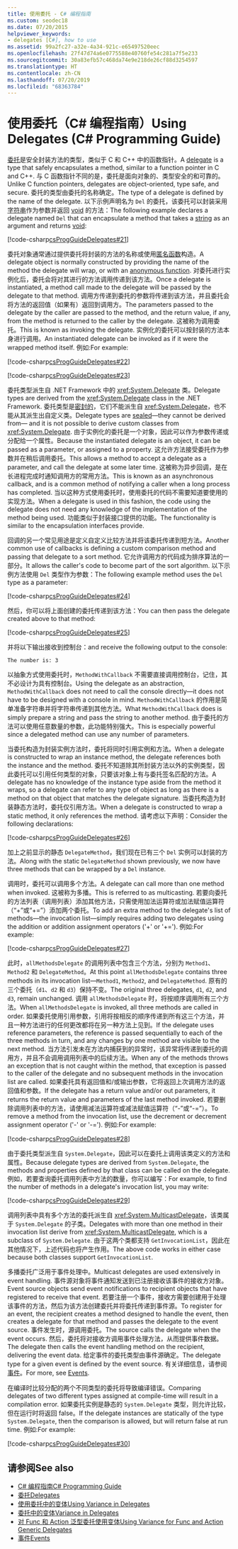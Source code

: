 ```yaml
---
title: 使用委托 - C# 编程指南
ms.custom: seodec18
ms.date: 07/20/2015
helpviewer_keywords:
- delegates [C#], how to use
ms.assetid: 99a2fc27-a32e-4a34-921c-e65497520eec
ms.openlocfilehash: 27f47d74a6e0775588e40760fe54c281a7f5e233
ms.sourcegitcommit: 30a83efb57c468da74e9e218de26cf88d3254597
ms.translationtype: HT
ms.contentlocale: zh-CN
ms.lasthandoff: 07/20/2019
ms.locfileid: "68363784"
---
```

# <a name="using-delegates-c-programming-guide"></a><span data-ttu-id="1dcea-102">使用委托（C# 编程指南）</span><span class="sxs-lookup"><span data-stu-id="1dcea-102">Using Delegates (C# Programming Guide)</span></span>
<span data-ttu-id="1dcea-103">[委托](../../../csharp/language-reference/keywords/delegate.md)是安全封装方法的类型，类似于 C 和 C++ 中的函数指针。</span><span class="sxs-lookup"><span data-stu-id="1dcea-103">A [delegate](../../../csharp/language-reference/keywords/delegate.md) is a type that safely encapsulates a method, similar to a function pointer in C and C++.</span></span> <span data-ttu-id="1dcea-104">与 C 函数指针不同的是，委托是面向对象的、类型安全的和可靠的。</span><span class="sxs-lookup"><span data-stu-id="1dcea-104">Unlike C function pointers, delegates are object-oriented, type safe, and secure.</span></span> <span data-ttu-id="1dcea-105">委托的类型由委托的名称确定。</span><span class="sxs-lookup"><span data-stu-id="1dcea-105">The type of a delegate is defined by the name of the delegate.</span></span> <span data-ttu-id="1dcea-106">以下示例声明名为 `Del` 的委托，该委托可以封装采用[字符串](../../../csharp/language-reference/keywords/string.md)作为参数并返回 [void](../../../csharp/language-reference/keywords/void.md) 的方法：</span><span class="sxs-lookup"><span data-stu-id="1dcea-106">The following example declares a delegate named `Del` that can encapsulate a method that takes a [string](../../../csharp/language-reference/keywords/string.md) as an argument and returns [void](../../../csharp/language-reference/keywords/void.md):</span></span>  
  
 [!code-csharp[csProgGuideDelegates#21](~/samples/snippets/csharp/VS_Snippets_VBCSharp/csProgGuideDelegates/CS/Delegates.cs#21)]  
  
 <span data-ttu-id="1dcea-107">委托对象通常通过提供委托将封装的方法的名称或使用[匿名函数](../../../csharp/programming-guide/statements-expressions-operators/anonymous-functions.md)构造。</span><span class="sxs-lookup"><span data-stu-id="1dcea-107">A delegate object is normally constructed by providing the name of the method the delegate will wrap, or with an [anonymous function](../../../csharp/programming-guide/statements-expressions-operators/anonymous-functions.md).</span></span> <span data-ttu-id="1dcea-108">对委托进行实例化后，委托会将对其进行的方法调用传递到该方法。</span><span class="sxs-lookup"><span data-stu-id="1dcea-108">Once a delegate is instantiated, a method call made to the delegate will be passed by the delegate to that method.</span></span> <span data-ttu-id="1dcea-109">调用方传递到委托的参数将传递到该方法，并且委托会将方法的返回值（如果有）返回到调用方。</span><span class="sxs-lookup"><span data-stu-id="1dcea-109">The parameters passed to the delegate by the caller are passed to the method, and the return value, if any, from the method is returned to the caller by the delegate.</span></span> <span data-ttu-id="1dcea-110">这被称为调用委托。</span><span class="sxs-lookup"><span data-stu-id="1dcea-110">This is known as invoking the delegate.</span></span> <span data-ttu-id="1dcea-111">实例化的委托可以按封装的方法本身进行调用。</span><span class="sxs-lookup"><span data-stu-id="1dcea-111">An instantiated delegate can be invoked as if it were the wrapped method itself.</span></span> <span data-ttu-id="1dcea-112">例如:</span><span class="sxs-lookup"><span data-stu-id="1dcea-112">For example:</span></span>  
  
 [!code-csharp[csProgGuideDelegates#22](~/samples/snippets/csharp/VS_Snippets_VBCSharp/csProgGuideDelegates/CS/Delegates.cs#22)]  
  
 [!code-csharp[csProgGuideDelegates#23](~/samples/snippets/csharp/VS_Snippets_VBCSharp/csProgGuideDelegates/CS/Delegates.cs#23)]  
  
 <span data-ttu-id="1dcea-113">委托类型派生自 .NET Framework 中的 <xref:System.Delegate> 类。</span><span class="sxs-lookup"><span data-stu-id="1dcea-113">Delegate types are derived from the <xref:System.Delegate> class in the .NET Framework.</span></span> <span data-ttu-id="1dcea-114">委托类型是[密封的](../../../csharp/language-reference/keywords/sealed.md)，它们不能派生自 <xref:System.Delegate>，也不能从其派生出自定义类。</span><span class="sxs-lookup"><span data-stu-id="1dcea-114">Delegate types are [sealed](../../../csharp/language-reference/keywords/sealed.md)—they cannot be derived from— and it is not possible to derive custom classes from <xref:System.Delegate>.</span></span> <span data-ttu-id="1dcea-115">由于实例化的委托是一个对象，因此可以作为参数传递或分配给一个属性。</span><span class="sxs-lookup"><span data-stu-id="1dcea-115">Because the instantiated delegate is an object, it can be passed as a parameter, or assigned to a property.</span></span> <span data-ttu-id="1dcea-116">这允许方法接受委托作为参数并在稍后调用委托。</span><span class="sxs-lookup"><span data-stu-id="1dcea-116">This allows a method to accept a delegate as a parameter, and call the delegate at some later time.</span></span> <span data-ttu-id="1dcea-117">这被称为异步回调，是在长进程完成时通知调用方的常用方法。</span><span class="sxs-lookup"><span data-stu-id="1dcea-117">This is known as an asynchronous callback, and is a common method of notifying a caller when a long process has completed.</span></span> <span data-ttu-id="1dcea-118">当以这种方式使用委托时，使用委托的代码不需要知道要使用的实现方法。</span><span class="sxs-lookup"><span data-stu-id="1dcea-118">When a delegate is used in this fashion, the code using the delegate does not need any knowledge of the implementation of the method being used.</span></span> <span data-ttu-id="1dcea-119">功能类似于封装接口提供的功能。</span><span class="sxs-lookup"><span data-stu-id="1dcea-119">The functionality is similar to the encapsulation interfaces provide.</span></span>  
  
 <span data-ttu-id="1dcea-120">回调的另一个常见用途是定义自定义比较方法并将该委托传递到短方法。</span><span class="sxs-lookup"><span data-stu-id="1dcea-120">Another common use of callbacks is defining a custom comparison method and passing that delegate to a sort method.</span></span> <span data-ttu-id="1dcea-121">它允许调用方的代码成为排序算法的一部分。</span><span class="sxs-lookup"><span data-stu-id="1dcea-121">It allows the caller's code to become part of the sort algorithm.</span></span> <span data-ttu-id="1dcea-122">以下示例方法使用 `Del` 类型作为参数：</span><span class="sxs-lookup"><span data-stu-id="1dcea-122">The following example method uses the `Del` type as a parameter:</span></span>  
  
 [!code-csharp[csProgGuideDelegates#24](~/samples/snippets/csharp/VS_Snippets_VBCSharp/csProgGuideDelegates/CS/Delegates.cs#24)]  
  
 <span data-ttu-id="1dcea-123">然后，你可以将上面创建的委托传递到该方法：</span><span class="sxs-lookup"><span data-stu-id="1dcea-123">You can then pass the delegate created above to that method:</span></span>  
  
 [!code-csharp[csProgGuideDelegates#25](~/samples/snippets/csharp/VS_Snippets_VBCSharp/csProgGuideDelegates/CS/Delegates.cs#25)]  
  
 <span data-ttu-id="1dcea-124">并将以下输出接收到控制台：</span><span class="sxs-lookup"><span data-stu-id="1dcea-124">and receive the following output to the console:</span></span>  
  
 `The number is: 3`  
  
 <span data-ttu-id="1dcea-125">以抽象方式使用委托时，`MethodWithCallback` 不需要直接调用控制台，记住，其不必设计为具有控制台。</span><span class="sxs-lookup"><span data-stu-id="1dcea-125">Using the delegate as an abstraction, `MethodWithCallback` does not need to call the console directly—it does not have to be designed with a console in mind.</span></span> <span data-ttu-id="1dcea-126">`MethodWithCallback` 的作用是简单准备字符串并将字符串传递到其他方法。</span><span class="sxs-lookup"><span data-stu-id="1dcea-126">What `MethodWithCallback` does is simply prepare a string and pass the string to another method.</span></span> <span data-ttu-id="1dcea-127">由于委托的方法可以使用任意数量的参数，此功能特别强大。</span><span class="sxs-lookup"><span data-stu-id="1dcea-127">This is especially powerful since a delegated method can use any number of parameters.</span></span>  
  
 <span data-ttu-id="1dcea-128">当委托构造为封装实例方法时，委托将同时引用实例和方法。</span><span class="sxs-lookup"><span data-stu-id="1dcea-128">When a delegate is constructed to wrap an instance method, the delegate references both the instance and the method.</span></span> <span data-ttu-id="1dcea-129">委托不知道除其所封装方法以外的实例类型，因此委托可以引用任何类型的对象，只要该对象上有与委托签名匹配的方法。</span><span class="sxs-lookup"><span data-stu-id="1dcea-129">A delegate has no knowledge of the instance type aside from the method it wraps, so a delegate can refer to any type of object as long as there is a method on that object that matches the delegate signature.</span></span> <span data-ttu-id="1dcea-130">当委托构造为封装静态方法时，委托仅引用方法。</span><span class="sxs-lookup"><span data-stu-id="1dcea-130">When a delegate is constructed to wrap a static method, it only references the method.</span></span> <span data-ttu-id="1dcea-131">请考虑以下声明：</span><span class="sxs-lookup"><span data-stu-id="1dcea-131">Consider the following declarations:</span></span>  
  
 [!code-csharp[csProgGuideDelegates#26](~/samples/snippets/csharp/VS_Snippets_VBCSharp/csProgGuideDelegates/CS/Delegates.cs#26)]  
  
 <span data-ttu-id="1dcea-132">加上之前显示的静态 `DelegateMethod`，我们现在已有三个 `Del` 实例可以封装的方法。</span><span class="sxs-lookup"><span data-stu-id="1dcea-132">Along with the static `DelegateMethod` shown previously, we now have three methods that can be wrapped by a `Del` instance.</span></span>  
  
 <span data-ttu-id="1dcea-133">调用时，委托可以调用多个方法。</span><span class="sxs-lookup"><span data-stu-id="1dcea-133">A delegate can call more than one method when invoked.</span></span> <span data-ttu-id="1dcea-134">这被称为多播。</span><span class="sxs-lookup"><span data-stu-id="1dcea-134">This is referred to as multicasting.</span></span> <span data-ttu-id="1dcea-135">若要向委托的方法列表（调用列表）添加其他方法，只需使用加法运算符或加法赋值运算符（“+”或“+=”）添加两个委托。</span><span class="sxs-lookup"><span data-stu-id="1dcea-135">To add an extra method to the delegate's list of methods—the invocation list—simply requires adding two delegates using the addition or addition assignment operators ('+' or '+=').</span></span> <span data-ttu-id="1dcea-136">例如:</span><span class="sxs-lookup"><span data-stu-id="1dcea-136">For example:</span></span>  
  
 [!code-csharp[csProgGuideDelegates#27](~/samples/snippets/csharp/VS_Snippets_VBCSharp/csProgGuideDelegates/CS/Delegates.cs#27)]  
  
 <span data-ttu-id="1dcea-137">此时，`allMethodsDelegate` 的调用列表中包含三个方法，分别为 `Method1`、`Method2` 和 `DelegateMethod`。</span><span class="sxs-lookup"><span data-stu-id="1dcea-137">At this point `allMethodsDelegate` contains three methods in its invocation list—`Method1`, `Method2`, and `DelegateMethod`.</span></span> <span data-ttu-id="1dcea-138">原有的三个委托（`d1`、`d2` 和 `d3`）保持不变。</span><span class="sxs-lookup"><span data-stu-id="1dcea-138">The original three delegates, `d1`, `d2`, and `d3`, remain unchanged.</span></span> <span data-ttu-id="1dcea-139">调用 `allMethodsDelegate` 时，将按顺序调用所有三个方法。</span><span class="sxs-lookup"><span data-stu-id="1dcea-139">When `allMethodsDelegate` is invoked, all three methods are called in order.</span></span> <span data-ttu-id="1dcea-140">如果委托使用引用参数，引用将按相反的顺序传递到所有这三个方法，并且一种方法进行的任何更改都将在另一种方法上见到。</span><span class="sxs-lookup"><span data-stu-id="1dcea-140">If the delegate uses reference parameters, the reference is passed sequentially to each of the three methods in turn, and any changes by one method are visible to the next method.</span></span> <span data-ttu-id="1dcea-141">当方法引发未在方法内捕获到的异常时，该异常将传递到委托的调用方，并且不会调用调用列表中的后续方法。</span><span class="sxs-lookup"><span data-stu-id="1dcea-141">When any of the methods throws an exception that is not caught within the method, that exception is passed to the caller of the delegate and no subsequent methods in the invocation list are called.</span></span> <span data-ttu-id="1dcea-142">如果委托具有返回值和/或输出参数，它将返回上次调用方法的返回值和参数。</span><span class="sxs-lookup"><span data-stu-id="1dcea-142">If the delegate has a return value and/or out parameters, it returns the return value and parameters of the last method invoked.</span></span> <span data-ttu-id="1dcea-143">若要删除调用列表中的方法，请使用减法运算符或减法赋值运算符（“-”或“-=”）。</span><span class="sxs-lookup"><span data-stu-id="1dcea-143">To remove a method from the invocation list, use the decrement or decrement assignment operator ('-' or '-=').</span></span> <span data-ttu-id="1dcea-144">例如:</span><span class="sxs-lookup"><span data-stu-id="1dcea-144">For example:</span></span>  
  
 [!code-csharp[csProgGuideDelegates#28](~/samples/snippets/csharp/VS_Snippets_VBCSharp/csProgGuideDelegates/CS/Delegates.cs#28)]  
  
 <span data-ttu-id="1dcea-145">由于委托类型派生自 `System.Delegate`，因此可以在委托上调用该类定义的方法和属性。</span><span class="sxs-lookup"><span data-stu-id="1dcea-145">Because delegate types are derived from `System.Delegate`, the methods and properties defined by that class can be called on the delegate.</span></span> <span data-ttu-id="1dcea-146">例如，若要查询委托调用列表中方法的数量，你可以编写：</span><span class="sxs-lookup"><span data-stu-id="1dcea-146">For example, to find the number of methods in a delegate's invocation list, you may write:</span></span>  
  
 [!code-csharp[csProgGuideDelegates#29](~/samples/snippets/csharp/VS_Snippets_VBCSharp/csProgGuideDelegates/CS/Delegates.cs#29)]  
  
 <span data-ttu-id="1dcea-147">调用列表中具有多个方法的委托派生自 <xref:System.MulticastDelegate>，该类属于 `System.Delegate` 的子类。</span><span class="sxs-lookup"><span data-stu-id="1dcea-147">Delegates with more than one method in their invocation list derive from <xref:System.MulticastDelegate>, which is a subclass of `System.Delegate`.</span></span> <span data-ttu-id="1dcea-148">由于这两个类都支持 `GetInvocationList`，因此在其他情况下，上述代码也将产生作用。</span><span class="sxs-lookup"><span data-stu-id="1dcea-148">The above code works in either case because both classes support `GetInvocationList`.</span></span>  
  
 <span data-ttu-id="1dcea-149">多播委托广泛用于事件处理中。</span><span class="sxs-lookup"><span data-stu-id="1dcea-149">Multicast delegates are used extensively in event handling.</span></span> <span data-ttu-id="1dcea-150">事件源对象将事件通知发送到已注册接收该事件的接收方对象。</span><span class="sxs-lookup"><span data-stu-id="1dcea-150">Event source objects send event notifications to recipient objects that have registered to receive that event.</span></span> <span data-ttu-id="1dcea-151">若要注册一个事件，接收方需要创建用于处理该事件的方法，然后为该方法创建委托并将委托传递到事件源。</span><span class="sxs-lookup"><span data-stu-id="1dcea-151">To register for an event, the recipient creates a method designed to handle the event, then creates a delegate for that method and passes the delegate to the event source.</span></span> <span data-ttu-id="1dcea-152">事件发生时，源调用委托。</span><span class="sxs-lookup"><span data-stu-id="1dcea-152">The source calls the delegate when the event occurs.</span></span> <span data-ttu-id="1dcea-153">然后，委托将对接收方调用事件处理方法，从而提供事件数据。</span><span class="sxs-lookup"><span data-stu-id="1dcea-153">The delegate then calls the event handling method on the recipient, delivering the event data.</span></span> <span data-ttu-id="1dcea-154">给定事件的委托类型由事件源确定。</span><span class="sxs-lookup"><span data-stu-id="1dcea-154">The delegate type for a given event is defined by the event source.</span></span> <span data-ttu-id="1dcea-155">有关详细信息，请参阅[事件](../../../csharp/programming-guide/events/index.md)。</span><span class="sxs-lookup"><span data-stu-id="1dcea-155">For more, see [Events](../../../csharp/programming-guide/events/index.md).</span></span>  
  
 <span data-ttu-id="1dcea-156">在编译时比较分配的两个不同类型的委托将导致编译错误。</span><span class="sxs-lookup"><span data-stu-id="1dcea-156">Comparing delegates of two different types assigned at compile-time will result in a compilation error.</span></span> <span data-ttu-id="1dcea-157">如果委托实例是静态的 `System.Delegate` 类型，则允许比较，但在运行时将返回 false。</span><span class="sxs-lookup"><span data-stu-id="1dcea-157">If the delegate instances are statically of the type `System.Delegate`, then the comparison is allowed, but will return false at run time.</span></span> <span data-ttu-id="1dcea-158">例如:</span><span class="sxs-lookup"><span data-stu-id="1dcea-158">For example:</span></span>  
  
 [!code-csharp[csProgGuideDelegates#30](~/samples/snippets/csharp/VS_Snippets_VBCSharp/csProgGuideDelegates/CS/Delegates.cs#30)]  
  
## <a name="see-also"></a><span data-ttu-id="1dcea-159">请参阅</span><span class="sxs-lookup"><span data-stu-id="1dcea-159">See also</span></span>

- [<span data-ttu-id="1dcea-160">C# 编程指南</span><span class="sxs-lookup"><span data-stu-id="1dcea-160">C# Programming Guide</span></span>](../../../csharp/programming-guide/index.md)
- [<span data-ttu-id="1dcea-161">委托</span><span class="sxs-lookup"><span data-stu-id="1dcea-161">Delegates</span></span>](../../../csharp/programming-guide/delegates/index.md)
- [<span data-ttu-id="1dcea-162">使用委托中的变体</span><span class="sxs-lookup"><span data-stu-id="1dcea-162">Using Variance in Delegates</span></span>](../../../csharp/programming-guide/concepts/covariance-contravariance/using-variance-in-delegates.md)
- [<span data-ttu-id="1dcea-163">委托中的变体</span><span class="sxs-lookup"><span data-stu-id="1dcea-163">Variance in Delegates</span></span>](../../../csharp/programming-guide/concepts/covariance-contravariance/variance-in-delegates.md)
- [<span data-ttu-id="1dcea-164">对 Func 和 Action 泛型委托使用变体</span><span class="sxs-lookup"><span data-stu-id="1dcea-164">Using Variance for Func and Action Generic Delegates</span></span>](../../../csharp/programming-guide/concepts/covariance-contravariance/using-variance-for-func-and-action-generic-delegates.md)
- [<span data-ttu-id="1dcea-165">事件</span><span class="sxs-lookup"><span data-stu-id="1dcea-165">Events</span></span>](../../../csharp/programming-guide/events/index.md)
